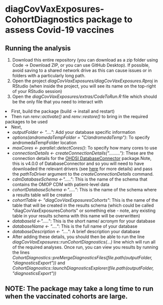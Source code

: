 
diagCovVaxExposures- CohortDiagnostics package to assess Covid-19 vaccines
========================================================================================================================================================

## Running the analysis
1) Download this entire repository (you can download as a zip folder using Code -> Download ZIP, or you can use GitHub Desktop). If possible, avoid saving to a shared network drive as this can cause issues or in folders with a particularly long path.    
2) Open the project <i>diagCovVaxExposures/diagCovVaxExposures.Rproj</i> in RStudio (when inside the project, you will see its name on the top-right of your RStudio session)
3) Open the <i>diagCovVaxExposures/extras/CodeToRun.R</i> file which should be the only file that you need to interact with <ul>
<li> First, build the package (build -> install and restart)</li> 
<li> Then run <i>renv::activate()</i> and <i>renv::restore()</i> to bring in the required packages to be used</li> 
<li> Next, <ul>
<li> <i>outputFolder <- "...."</i>: Add your database specific information</li> 
<li> <i>options(andromedaTempFolder = "C/andromedaTemp")</i>: To specify andromedaTempFolder location </li> 
<li> <i>maxCores <- parallel::detectCores()</i>: To specify how many cores to use</li> 
<li> <i>connectionDetails <- createConnectionDetails(".........")</i>: These are the connection details for the 
<a href="http://ohdsi.github.io/DatabaseConnector">OHDSI DatabaseConnector</a> package.Note, this is v4.0.0 of DatabaseConnector and so you will need to have downloaded the relevant drivers (see <a href="http://ohdsi.github.io/DatabaseConnector/articles/UsingDatabaseConnector.html">here</a> for more details) and pass the <i>pathToDriver</i> argument to the <i>createConnectionDetails</i> command.</li>
<li><i>cdmDatabaseSchema <-"....."</i>: This is the name of the schema that contains the OMOP CDM with patient-level data </li> 
<li><i>cohortDatabaseSchema <-"....."</i>: This is the name of the schema where a results table will be created </li>
<li><i>cohortTable   <- "diagCovVaxExposuresCohorts"</i>: This is the name of the table that will be created in the results schema (which could be called "diagCovVaxExposuresCohorts" or something else - note, any existing table in your results schema with this name will be overwritten) </li> 
<li><i>databaseId <-"....."</i>: This is the short name/ acronym for your database</li>  
<li><i>databaseName <- "...."</i>: This is the full name of your database</li>  
<li><i>databaseDescription <- "...."</i>: A brief description your database</li>  
<li>After adding these details, you should then be able to run the line <i>diagCovVaxExposures::runCohortDiagnostics(...)</i> line which will run all of the required analyses. Once run, you can view you results by running the lines <i>CohortDiagnostics::preMergeDiagnosticsFiles(file.path(outputFolder, "diagnosticsExport"))</i> and <i>CohortDiagnostics::launchDiagnosticsExplorer(file.path(outputFolder, "diagnosticsExport"))</i></li> </ul>  

 ## NOTE: The package may take a long time to run when the vaccinated cohorts are large.
